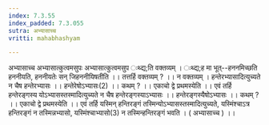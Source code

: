 ```yaml
---
index: 7.3.55
index_padded: 7.3.055
sutra: अभ्यासाच्च
vritti: mahabhashyam

---
```

 अभ्यासाच्च अभ्यासात्कुत्वमसुपः अभ्यासात्कुत्वमसुप ःथ्द्य;ति वक्तव्यम् । ःथ्द्य;ह मा भूत्--हननमिच्छति हननीयति, हननीयतेः सन् जिहननीयिषतीति ।। तत्तर्हि वक्तव्यम् ? ।। न वक्तव्यम् । हन्तेरभ्यासादित्युच्यते न चैष हन्तेरभ्यासः ।। हन्तेरेषोऽभ्यासः(2) ।। कथम् ? ।। एकाचो द्वे प्रथमस्येति ।। एवं तर्हि हन्तेरङ्गस्य योऽभ्यासस्तस्मादित्युच्यते न चैष हन्तेरङ्गस्याऽभ्यासः ।। हन्तेरङ्गस्यैषोऽभ्यासः ।। कथम् ? ।। एकाचो द्वे प्रथमस्येति ।। एवं तर्हि यस्मिन् हन्तिरङ्गं तस्मिन्योऽभ्यासस्तस्मादित्युच्यते, यस्मिंश्चाऽत्र हन्तिरङ्गं न तस्मिन्नभ्यासो, यस्मिंश्चाभ्यासो(3) न तस्मिन्हन्तिरङ्गं भवति । ( अभ्यासाच्च ) ।। 